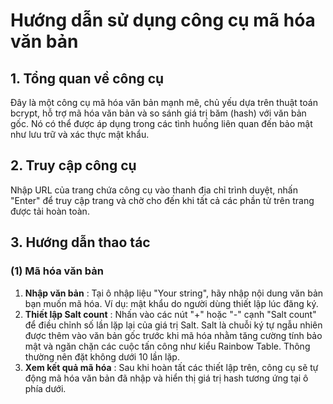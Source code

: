 # Hướng dẫn sử dụng công cụ mã hóa văn bản

## 1. Tổng quan về công cụ

Đây là một công cụ mã hóa văn bản mạnh mẽ, chủ yếu dựa trên thuật toán bcrypt, hỗ trợ mã hóa văn bản và so sánh giá trị băm (hash) với văn bản gốc. Nó có thể được áp dụng trong các tình huống liên quan đến bảo mật như lưu trữ và xác thực mật khẩu.

## 2. Truy cập công cụ

Nhập URL của trang chứa công cụ vào thanh địa chỉ trình duyệt, nhấn "Enter" để truy cập trang và chờ cho đến khi tất cả các phần tử trên trang được tải hoàn toàn.

## 3. Hướng dẫn thao tác

### (1) Mã hóa văn bản

1. **Nhập văn bản** : Tại ô nhập liệu "Your string", hãy nhập nội dung văn bản bạn muốn mã hóa. Ví dụ: mật khẩu do người dùng thiết lập lúc đăng ký.
2. **Thiết lập Salt count** : Nhấn vào các nút "+" hoặc "-" cạnh "Salt count" để điều chỉnh số lần lặp lại của giá trị Salt. Salt là chuỗi ký tự ngẫu nhiên được thêm vào văn bản gốc trước khi mã hóa nhằm tăng cường tính bảo mật và ngăn chặn các cuộc tấn công như kiểu Rainbow Table. Thông thường nên đặt không dưới 10 lần lặp.
3. **Xem kết quả mã hóa** : Sau khi hoàn tất các thiết lập trên, công cụ sẽ tự động mã hóa văn bản đã nhập và hiển thị giá trị hash tương ứng tại ô phía dưới.